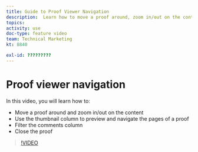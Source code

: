 ```yaml
---
title: Guide to Proof Viewer Navigation
description:  Learn how to move a proof around, zoom in/out on the content, use the thumbnail column, filter proof comments, and more in the [!DNL Adobe Workfront] proofing viewer.
topics: 
activity: use
doc-type: feature video
team: Technical Marketing
kt: 8840

exl-id: ?????????
---
```

# Proof viewer navigation

In this video, you will learn how to:

* Move a proof around and zoom in/out on the content
* Use the thumbnail column to preview and navigate the pages of a proof
* Filter the comments column
* Close the proof

>[!VIDEO](https://video.tv.adobe.com/v/335140/?quality=12)

<!-- 
## Learn more
* Review a static proof
* Search within a proof
* Compare proofs
* Configure proofing viewer settings
* View the [!DNL Workfront] object associated with a proof
* Share a proof from the proofing viewer
* Print a proof summary within [!DNL Workfront]
-->
